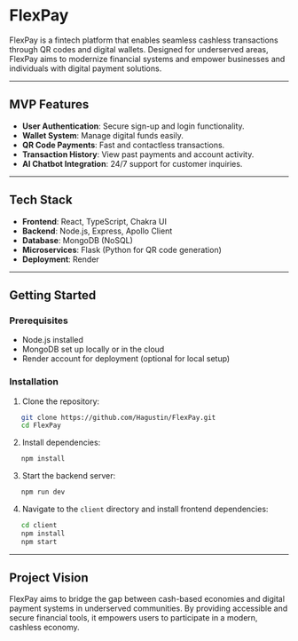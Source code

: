 # **FlexPay**

FlexPay is a fintech platform that enables seamless cashless transactions through QR codes and digital wallets. Designed for underserved areas, FlexPay aims to modernize financial systems and empower businesses and individuals with digital payment solutions.

---

## **MVP Features**
- **User Authentication**: Secure sign-up and login functionality.
- **Wallet System**: Manage digital funds easily.
- **QR Code Payments**: Fast and contactless transactions.
- **Transaction History**: View past payments and account activity.
- **AI Chatbot Integration**: 24/7 support for customer inquiries.

---

## **Tech Stack**
- **Frontend**: React, TypeScript, Chakra UI
- **Backend**: Node.js, Express, Apollo Client
- **Database**: MongoDB (NoSQL)
- **Microservices**: Flask (Python for QR code generation)
- **Deployment**: Render

---

## **Getting Started**

### Prerequisites
- Node.js installed
- MongoDB set up locally or in the cloud
- Render account for deployment (optional for local setup)

### Installation
1. Clone the repository:
```bash
   git clone https://github.com/Hagustin/FlexPay.git
   cd FlexPay
```
2. Install dependencies:
```bash
   npm install
```

3. Start the backend server:
```bash
   npm run dev
```

4. Navigate to the `client` directory and install frontend dependencies:
```bash
   cd client
   npm install
   npm start
```

---

## **Project Vision**
FlexPay aims to bridge the gap between cash-based economies and digital payment systems in underserved communities. By providing accessible and secure financial tools, it empowers users to participate in a modern, cashless economy.
